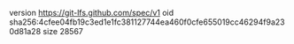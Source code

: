 version https://git-lfs.github.com/spec/v1
oid sha256:4cfee04fb19c3ed1e1fc381127744ea460f0cfe655019cc46294f9a230d81a28
size 28567
